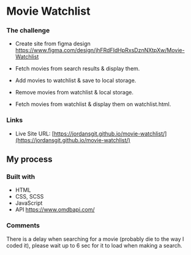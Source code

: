 # Movie Watchlist 

### The challenge

- Create site from figma design https://www.figma.com/design/jhFRdFIdHpRxsDznNXtpXw/Movie-Watchlist 

- Fetch movies from search results & display them. 
- Add movies to watchlist & save to local storage. 
- Remove movies from watchlist & local storage. 
- Fetch movies from watchlist & display them on watchlist.html. 

### Links

- Live Site URL: [https://jordansgit.github.io/movie-watchlist/](https://jordansgit.github.io/movie-watchlist/)

## My process

### Built with

- HTML
- CSS, SCSS 
- JavaScript
- API https://www.omdbapi.com/ 

### Comments 

There is a delay when searching for a movie (probably die to the way I coded it), please wait up to 6 sec for it to load when making a search. 